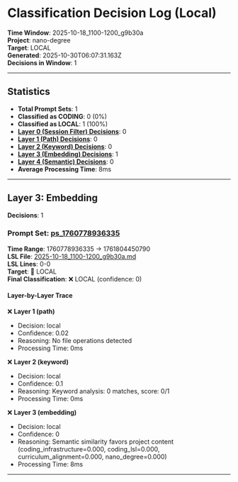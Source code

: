 # Classification Decision Log (Local)

**Time Window**: 2025-10-18_1100-1200_g9b30a<br>
**Project**: nano-degree<br>
**Target**: LOCAL<br>
**Generated**: 2025-10-30T06:07:31.163Z<br>
**Decisions in Window**: 1

---

## Statistics

- **Total Prompt Sets**: 1
- **Classified as CODING**: 0 (0%)
- **Classified as LOCAL**: 1 (100%)
- **[Layer 0 (Session Filter) Decisions](#layer-0-session-filter)**: 0
- **[Layer 1 (Path) Decisions](#layer-1-path)**: 0
- **[Layer 2 (Keyword) Decisions](#layer-2-keyword)**: 0
- **[Layer 3 (Embedding) Decisions](#layer-3-embedding)**: 1
- **[Layer 4 (Semantic) Decisions](#layer-4-semantic)**: 0
- **Average Processing Time**: 8ms

---

## Layer 3: Embedding

**Decisions**: 1

### Prompt Set: [ps_1760778936335](../../history/2025-10-18_1100-1200_g9b30a.md#ps_1760778936335)

**Time Range**: 1760778936335 → 1761804450790<br>
**LSL File**: [2025-10-18_1100-1200_g9b30a.md](../../history/2025-10-18_1100-1200_g9b30a.md#ps_1760778936335)<br>
**LSL Lines**: 0-0<br>
**Target**: 📍 LOCAL<br>
**Final Classification**: ❌ LOCAL (confidence: 0)

#### Layer-by-Layer Trace

❌ **Layer 1 (path)**
- Decision: local
- Confidence: 0.02
- Reasoning: No file operations detected
- Processing Time: 0ms

❌ **Layer 2 (keyword)**
- Decision: local
- Confidence: 0.1
- Reasoning: Keyword analysis: 0 matches, score: 0/1
- Processing Time: 0ms

❌ **Layer 3 (embedding)**
- Decision: local
- Confidence: 0
- Reasoning: Semantic similarity favors project content (coding_infrastructure=0.000, coding_lsl=0.000, curriculum_alignment=0.000, nano_degree=0.000)
- Processing Time: 8ms

---

